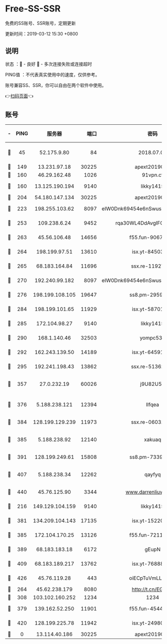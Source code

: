 # Free-SS-SSR

免费的SS账号、SSR账号，定期更新

更新时间：2019-03-12 15:30 +0800

## 说明

状态     ：🙂 - 良好 🙁 - 多次连接失败或连接超时

PING值   ：不代表真实使用中的速度，仅供参考。

账号兼容SS、SSR，你可以自由在两个软件中使用。

👉[扫码页面](https://liesauer.github.io/Free-SS-SSR/)👈

## 账号

|-|PING|服务器|端口|密码|加密方式|区域|
|:----:|:----:|:-----:|-----:|:----:|:----:|:----:|
|🙂|45|52.175.9.80|84|2018.07.07|chacha20-ietf-poly1305|HK|
|🙂|149|13.231.97.18|30225|apext2019006|chacha20|JP|
|🙂|160|46.29.162.48|1026|91vpn.cf|rc4-md5|RU|
|🙂|160|13.125.190.194|9140|likky1415|aes-256-cfb|KR|
|🙂|204|54.180.147.134|30225|apext2019006|chacha20|KR|
|🙂|223|198.255.103.62|8097|eIW0Dnk69454e6nSwuspv9DmS201tQ0D|aes-256-cfb|US|
|🙂|253|109.238.6.24|9452|rqa30WL4DdAvgIFG6Fs3znzTa|aes-256-cfb|FR|
|🙂|263|45.56.106.48|14656|f55.fun-90673121|aes-256-cfb|US|
|🙂|264|198.199.97.51|13610|isx.yt-84503596|aes-256-cfb|US|
|🙂|265|68.183.164.84|11696|ssx.re-11927481|aes-256-cfb|US|
|🙂|270|192.240.99.182|8097|eIW0Dnk69454e6nSwuspv9DmS201tQ0D|aes-256-cfb|US|
|🙂|276|198.199.108.105|19647|ss8.pm-29593993|aes-256-cfb|US|
|🙂|284|198.199.101.65|11929|isx.yt-58701773|aes-256-cfb|US|
|🙂|285|172.104.98.27|9140|likky1415|aes-256-cfb|JP|
|🙂|290|168.1.140.46|32503|yompc535|aes-256-cfb|AU|
|🙂|292|162.243.139.50|14189|isx.yt-64591414|aes-256-cfb|US|
|🙂|295|192.241.198.43|13862|ssx.re-51362067|aes-256-cfb|US|
|🙂|357|27.0.232.19|60026|j9U82U53|xchacha20-ietf-poly1305|HK|
|🙂|376|5.188.238.121|12394|llfqea|chacha20-ietf-poly1305|BR|
|🙂|384|128.199.129.239|11973|ssx.re-06032679|aes-256-cfb|SG|
|🙂|385|5.188.238.92|12140|xakuaq|chacha20-ietf-poly1305|BR|
|🙂|391|128.199.249.61|15808|ss8.pm-73399565|aes-256-cfb|SG|
|🙂|407|5.188.238.34|12262|qayfyq|chacha20-ietf-poly1305|BR|
|🙂|440|45.76.125.90|3344|www.darrenliuwei.com|aes-256-cfb|AU|
|🙂|216|149.129.104.159|9140|likky1415|aes-256-cfb|HK|
|🙂|381|134.209.104.143|17135|isx.yt-15220743|aes-256-cfb|SG|
|🙂|385|172.104.170.25|13126|f55.fun-72116969|aes-256-cfb|SG|
|🙂|389|68.183.183.18|6172|gEupN|aes-256-cfb|SG|
|🙂|409|68.183.189.217|13762|isx.yt-76888960|aes-256-cfb|SG|
|🙂|426|45.76.119.28|443|oiECpTuVmLLxk4Ts|aes-256-cfb|AU|
|🙁|264|45.62.238.179|8080|http://t.cn/EGJIyrl|rc4-md5|CA|
|🙁|308|103.102.160.252|1234|1234|rc4-md5|JP|
|🙁|379|139.162.52.250|11901|f55.fun-45440125|aes-256-cfb|SG|
|🙁|420|128.199.225.78|11942|isx.yt-24980353|aes-256-cfb|SG|
|🙁|0|13.114.40.186|30225|apext2019006|chacha20|JP|
